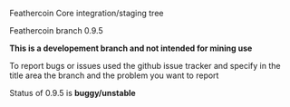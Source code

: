Feathercoin Core integration/staging tree

Feathercoin branch 0.9.5

 **This is a developement branch and not intended for mining use**

To report bugs or issues used the github issue tracker and specify in the title area the branch and the problem you want to report

Status of 0.9.5 is **buggy/unstable**

